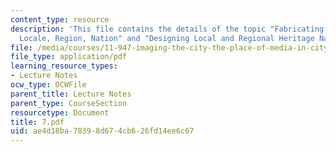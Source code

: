 ```yaml
---
content_type: resource
description: 'This file contains the details of the topic "Fabricating Heritage Narratives:
  Locale, Region, Nation" and "Designing Local and Regional Heritage Narratives".'
file: /media/courses/11-947-imaging-the-city-the-place-of-media-in-city-design-and-development-fall-1998/ae4d18ba78398d674cb626fd14ee6c67_7.pdf
file_type: application/pdf
learning_resource_types:
- Lecture Notes
ocw_type: OCWFile
parent_title: Lecture Notes
parent_type: CourseSection
resourcetype: Document
title: 7.pdf
uid: ae4d18ba-7839-8d67-4cb6-26fd14ee6c67
---
```

